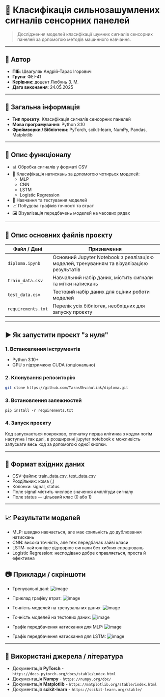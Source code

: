 # 📘 Класифікація сильнозашумлених сигналів сенсорних панелей

> Дослідження моделей класифікації шумних сигналів сенсорних панелей за допомогою методів машинного навчання.

---

## 👤 Автор

- **ПІБ**: Швагуляк Андрій-Тарас Ігорович
- **Група**: ФЕІ-41
- **Керівник**: доцент Любунь З. М. 
- **Дата виконання**: 24.05.2025

---

## 📌 Загальна інформація

- **Тип проєкту**: Класифікація сигналів сенсорних панелей
- **Мова програмування**: Python 3.10
- **Фреймворки / Бібліотеки**: PyTorch, scikit-learn, NumPy, Pandas, Matplotlib

---

## 🧠 Опис функціоналу

- 📊 Обробка сигналів у форматі CSV
- 🧠 Класифікація натискань за допомогою чотирьох моделей:
  - MLP
  - CNN
  - LSTM
  - Logistic Regression
- 🧪 Навчання та тестування моделей
- 📈 Побудова графіків точності та втрат
- 🖼️ Візуалізація передбачень моделей на часових рядах

---

## 🧱 Опис основних файлів проєкту

| Файл / Дані               | Призначення                                               |
|--------------------------|-----------------------------------------------------------|
| `diploma.ipynb`          | Основний Jupyter Notebook з реалізацією моделей, тренуванням та візуалізацією результатів |
| `train_data.csv`         | Навчальний набір даних, містить сигнали та мітки натискань |
| `test_data.csv`          | Тестовий набір даних для оцінки роботи моделей            |
| `requirements.txt`       | Перелік усіх бібліотек, необхідних для запуску проєкту     |


---

## ▶️ Як запустити проєкт "з нуля"

### 1. Встановлення інструментів

- Python 3.10+
- GPU з підтримкою CUDA (опціонально)

### 2. Клонування репозиторію

```bash
git clone https://github.com/TarasShvahuliak/diploma.git
```

### 3. Встановлення залежностей

```
pip install -r requirements.txt
```

### 4. Запуск проєкту

Код запускається покроково, спочатку перша клітинка з кодом потім наступна і так далі, в розширенні jupyter notebook є можливість запускати весь код за допомогою одної кнопки.


---

## 🔌 Формат вхідних даних

- CSV-файли: train_data.csv, test_data.csv
- Роздільник: кома (,)
- Колонки: signal, status
- Поле signal містить числове значення амплітуди сигналу
- Поле status — цільовий клас (0 або 1)

---

## 📈 Результати моделей

- MLP: швидко навчається, але має схильність до дублювання натискань
- CNN: висока точність, але теж передбачає зайві класи
- LSTM: найточніше відтворює сигнали без хибних спрацювань
- Logistic Regression: несподівано добре справляється, проста й ефективна


## 📷 Приклади / скріншоти

- Тренувальні дані:
![image](https://github.com/user-attachments/assets/a617b69f-9972-4be2-8405-3e9f448e3453)

- Приклад графіку втрат:
![image](https://github.com/user-attachments/assets/cfb29004-20e9-483b-ab31-26484877cda4)

- Точність моделей на тренувальних даних:
![image](https://github.com/user-attachments/assets/ef151527-d366-478a-a33d-e622146ee15b)

- Точність моделей на тестових даних:
![image](https://github.com/user-attachments/assets/e2015fae-b435-469f-90f7-b5ce211ce82e)

- Графік передбачення натискання для MLP:
![image](https://github.com/user-attachments/assets/f46ce446-0b24-40a3-8164-aa6ab779de06)

- Графік передбачення натискання для LSTM:
![image](https://github.com/user-attachments/assets/2df93c2a-9cc7-419f-8ef9-335dfc99fd17)


---

## 🧾 Використані джерела / література

* Документація **PyTorch** - `https://docs.pytorch.org/docs/stable/index.html`
* Документація **Numpy** - `https://numpy.org/doc/`
* Документація **Matplotlib** - `https://matplotlib.org/stable/index.html`
* Документація **scikit-learn** - `https://scikit-learn.org/stable/`


